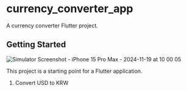 # currency_converter_app

A currency converter Flutter project.

## Getting Started

![Simulator Screenshot - iPhone 15 Pro Max - 2024-11-19 at 10 00 05](https://github.com/user-attachments/assets/69439e39-92fc-420e-b117-9e42a6f96665)

This project is a starting point for a Flutter application.

1. Convert USD to KRW
